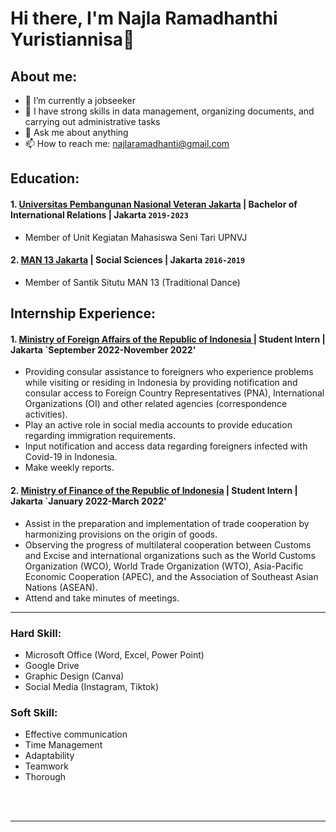 # Hi there, I'm Najla Ramadhanthi Yuristiannisa👋
## About me:
- 🔭 I’m currently a jobseeker
- 🌱 I have strong skills in data management, organizing documents, and carrying out administrative tasks
- 💬 Ask me about anything
- 📫 How to reach me: najlaramadhanti@gmail.com

## Education:

#### 1. [Universitas Pembangunan Nasional Veteran Jakarta](https://www.upnvj.ac.id) | Bachelor of International Relations | Jakarta `2019-2023`
   - Member of Unit Kegiatan Mahasiswa Seni Tari UPNVJ
 #### 2. [MAN 13 Jakarta](https://www.man13-jkt.sch.id) | Social Sciences | Jakarta `2016-2019`
   - Member of Santik Situtu MAN 13 (Traditional Dance)

## Internship Experience:
#### 1. [Ministry of Foreign Affairs of the Republic of Indonesia ](https://www.kemlu.go.id/) | Student Intern | Jakarta `September 2022-November 2022'
   - Providing consular assistance to foreigners who experience problems while visiting or residing in Indonesia by providing notification and consular access to Foreign Country Representatives (PNA), International Organizations (OI) and other related agencies (correspondence activities).
   - Play an active role in social media accounts to provide education regarding immigration requirements.
   - Input notification and access data regarding foreigners infected with Covid-19 in Indonesia.
   - Make weekly reports.
#### 2. [Ministry of Finance of the Republic of Indonesia](https://www.kemenkeu.go.id/) | Student Intern | Jakarta `January 2022-March 2022'
   - Assist in the preparation and implementation of trade cooperation by harmonizing provisions on the origin of goods.
   - Observing the progress of multilateral cooperation between Customs and Excise and international organizations such as the World Customs Organization (WCO), World Trade Organization (WTO), Asia-Pacific Economic Cooperation (APEC), and the Association of Southeast Asian Nations (ASEAN).
   - Attend and take minutes of meetings.
---

### Hard Skill:
- Microsoft Office (Word, Excel, Power Point)
- Google Drive
- Graphic Design (Canva)
- Social Media (Instagram, Tiktok)

 ### Soft Skill:
- Effective communication
- Time Management
- Adaptability
- Teamwork
- Thorough

<br />
<br />

---




[webdev]: https://github.com/najlary/najlary
